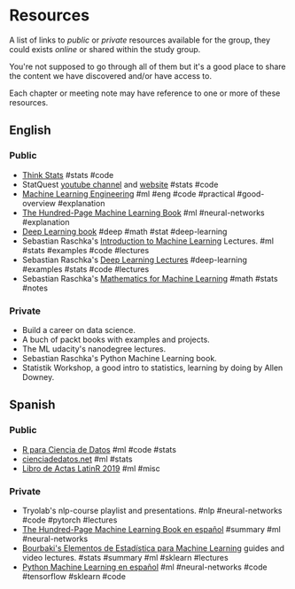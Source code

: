 # Resources


A list of links to _public_ or _private_ resources available for the group,
they could exists _online_ or shared within the study group.

You're not supposed to go through all of them but it's a good place to share the
content we have discovered and/or have access to.

Each chapter or meeting note may have reference to one or more of these
resources.


## English

### Public 

- [Think Stats](http://greenteapress.com/thinkstats2/html/index.html) #stats #code
-  StatQuest [youtube channel](https://www.youtube.com/channel/UCtYLUTtgS3k1Fg4y5tAhLbw) and [website](https://statquest.org/) #stats #code
- [Machine Learning Engineering](http://www.mlebook.com/wiki/doku.php?id=start)  #ml #eng #code #practical #good-overview #explanation
- [The Hundred-Page Machine Learning Book](http://themlbook.com/wiki/doku.php)  #ml #neural-networks #explanation
- [Deep Learning book](http://greenteapress.com/thinkstats2/html/index.html) #deep #math #stat #deep-learning
- Sebastian Raschka's [Introduction to Machine Learning](https://sebastianraschka.com/resources/ml-lectures-1.html) Lectures. #ml #stats #examples #code #lectures
- Sebastian Raschka's [Deep Learning Lectures](https://sebastianraschka.com/resources/dl-lectures.html) #deep-learning #examples #stats #code #lectures
- Sebastian Raschka's [Mathematics for Machine Learning](https://sebastianraschka.com/resources/math-for-ml.html) #math #stats #notes

### Private

- Build a career on data science.
- A buch of packt books with examples and projects.
- The ML udacity's nanodegree lectures.
- Sebastian Raschka's Python Machine Learning book.
- Statistik Workshop, a good intro to statistics, learning by doing by Allen Downey.


## Spanish

### Public

- [R para Ciencia de Datos](https://es.r4ds.hadley.nz/) #ml #code #stats
- [cienciadedatos.net](https://www.cienciadedatos.net/) #ml #stats 
- [Libro de Actas LatinR 2019](https://github.com/LatinR/presentaciones-LatinR2019/blob/master/actas/Libro%20Actas%20LatinR%20FINAL.pdf) #ml #misc


### Private

- Tryolab's nlp-course playlist and presentations. #nlp #neural-networks #code #pytorch #lectures
- [The Hundred-Page Machine Learning Book en español](https://www.amazon.com/Hundred-Page-Machine-Learning-espa%C3%B1ol-Spanish/dp/1999579593)  #summary #ml #neural-networks 
- [Bourbaki's Elementos de Estadística para Machine Learning](https://www.colegio-bourbaki.com/estadistica-machinelearning) guides and video lectures. #stats #summary #ml #sklearn  #lectures
- [Python Machine Learning en español](https://www.amazon.com/-/es/Vahid-Mirjalili/dp/8426727204) #ml #neural-networks #code #tensorflow #sklearn #code 

